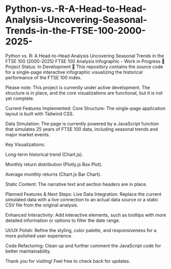 # Python-vs.-R-A-Head-to-Head-Analysis-Uncovering-Seasonal-Trends-in-the-FTSE-100-2000-2025-
Python vs. R: A Head-to-Head Analysis Uncovering Seasonal Trends in the FTSE 100 (2000-2025)
FTSE 100 Analysis Infographic - Work in Progress
🚧 Project Status: In Development 🚧
This repository contains the source code for a single-page interactive infographic visualizing the historical performance of the FTSE 100 index.

Please note: This project is currently under active development. The structure is in place, and the core visualizations are functional, but it is not yet complete.

Current Features Implemented:
Core Structure: The single-page application layout is built with Tailwind CSS.

Data Simulation: The page is currently powered by a JavaScript function that simulates 25 years of FTSE 100 data, including seasonal trends and major market events.

Key Visualizations:

Long-term historical trend (Chart.js).

Monthly return distribution (Plotly.js Box Plot).

Average monthly returns (Chart.js Bar Chart).

Static Content: The narrative text and section headers are in place.

Planned Features & Next Steps:
Live Data Integration: Replace the current simulated data with a live connection to an actual data source or a static CSV file from the original analysis.

Enhanced Interactivity: Add interactive elements, such as tooltips with more detailed information or options to filter the date range.

UI/UX Polish: Refine the styling, color palette, and responsiveness for a more polished user experience.

Code Refactoring: Clean up and further comment the JavaScript code for better maintainability.

Thank you for visiting! Feel free to check back for updates.